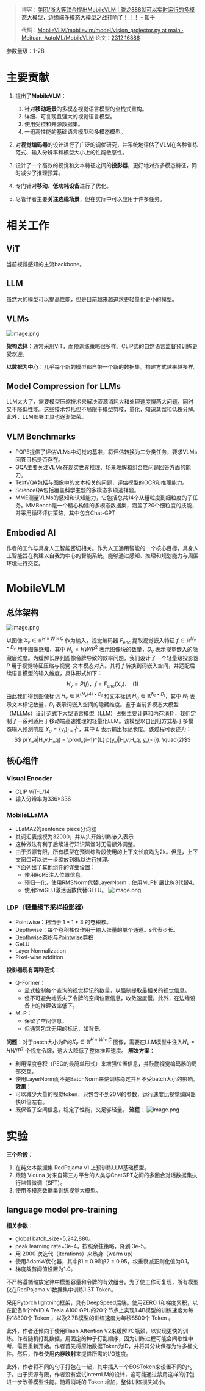 > 博客：[美团/浙大等联合提出MobileVLM | 骁龙888就可以实时运行的多模态大模型，边缘端多模态大模型之战打响了！！！ - 知乎](https://zhuanlan.zhihu.com/p/675392936)
> 
> 代码：[MobileVLM/mobilevlm/model/vision_projector.py at main · Meituan-AutoML/MobileVLM](https://github.com/Meituan-AutoML/MobileVLM/blob/main/mobilevlm/model/vision_projector.py#L8)
>论文：[2312.16886](https://arxiv.org/pdf/2312.16886)
>

参数量级：1-2B
# 主要贡献

1. 提出了**MobileVLM**：
	1. 针对**移动场景**的多模态视觉语言模型的全栈式重构。
	2. 详细、可复现且强大的视觉语言模型。
	3. 使用受控和开源数据集。
	4. 一组高性能的基础语言模型和多模态模型。  
    
2. 对**视觉编码器**的设计进行了广泛的调优研究，并系统地评估了VLM在各种训练范式、输入分辨率和模型大小上的性能敏感性。  
    
3. 设计了一个高效的视觉和文本特征之间的**投影器**，更好地对齐多模态特征，同时减少了推理预算。  
    
4. 专门针对**移动、低功耗设备**进行了优化。  
    
5. 尽管作者主要**关注边缘场景**，但在实际中可以应用于许多任务。

# 相关工作

## ViT
当前视觉感知的主流backbone。

## LLM
虽然大的模型可以提高性能，但是目前越来越追求更轻量化更小的模型。

## VLMs
![image.png](https://youki-1330066034.cos.ap-guangzhou.myqcloud.com/machine-learning/202505242321831.png)

**架构选择**：通常采用ViT，而预训练策略很多样。CLIP式的自然语言监督预训练更受欢迎。

**以数据为中心**：几乎每个新的模型都自带一个新的数据集。构建方式越来越多样。

## Model Compression for LLMs
LLM太大了，需要模型压缩技术来解决资源消耗大和处理速度慢两大问题，同时又不降低性能。这些技术包括但不局限于模型剪枝，量化，知识蒸馏和低秩分解。此外，LLM部署工具也逐渐繁荣。

## VLM Benchmarks
* POPE提供了评估VLMs中幻觉的基准，将评估转换为二分类任务，要求VLMs回答目标是否存在。
* GQA主要关注VLMs在现实世界推理、场景理解和组合性问题回答方面的能力。
* TextVQA包括与图像中的文本相关的问题，评估模型的OCR和推理能力。
* ScienceQA包括覆盖科学主题的多模态多项选择题。
* MME测量VLMs的感知和认知能力，它包括总共14个从粗粒度到细粒度的子任务。MMBench是一个精心构建的多模态数据集，涵盖了20个细粒度的技能，并采用循环评估策略，其中包含Chat-GPT

## Embodied AI 
作者的工作与具身人工智能密切相关。作为人工通用智能的一个核心目标，具身人工智能旨在构建以自我为中心的智能系统，能够通过感知、推理和规划能力与周围环境进行交互。

# MobileVLM
## 总体架构
![image.png](https://youki-1330066034.cos.ap-guangzhou.myqcloud.com/machine-learning/202505242357807.png)

以图像 $X_v \in \mathbb{R}^{H \times W \times C}$ 作为输入，视觉编码器 $F_{\text{enc}}$ 提取视觉嵌入特征 $f \in \mathbb{R}^{N_v \times D_v}$ 用于图像感知，其中 $N_v = HW/P^2$ 表示图像块的数量，$D_v$ 表示视觉嵌入的隐藏层维度。为缓解长序列图像令牌导致的效率问题，我们设计了一个轻量级投影器 $P$ 用于视觉特征压缩与视觉-文本模态对齐。其将 $f$ 转换到词嵌入空间，并适配后续语言模型的输入维度，具体形式如下：
$$H_v = P(f)，f = F_{enc}(X_v).\quad(1)$$
由此我们得到图像标记 $H_v \in \mathbb{R}^{(N_v/4)\times D_t}$ 和文本标记 $H_q \in \mathbb{R}^{N_t\times D_t}$，其中 $N_t$ 表示文本标记数量，$D_t$ 表示词嵌入空间的隐藏维度。鉴于当前多模态大模型（MLLMs）设计范式下大型语言模型（LLM）占据主要计算和内存消耗，我们定制了一系列适用于移动端高速推理的轻量化LLM。该模型以自回归方式基于多模态输入预测响应 $Y_a = \{y_i\}_{i=1}^L$，其中 $L$ 表示输出标记长度。该过程可表述为：
$$ p(Y_a|H_v,H_q) = \prod_{i=1}^{L} p(y_i|H_v,H_q, y_{<i}). \quad(2)$$
## 核心组件

### Visual Encoder
* CLIP ViT-L/14
* 输入分辨率为336×336

### MobileLLaMA
* LLaMA2的sentence piece分词器
* 其词汇表规模为32000，并从头开始训练嵌入表示
* 这种做法有利于后续进行知识蒸馏时无需额外调整。
* 由于资源有限，所有模型在预训练阶段使用的上下文长度均为2k。但是，上下文窗口可以进一步缩放到8k以进行推理。
* 下面列出了其他组件的详细设置：
	* 使用RoPE注入位置信息。
	* 预归一化，使用RMSNorm代替LayerNorm；使用MLP扩展比8/3代替4。
	* 使用SwiGLU激活函数代替GELU。
![image.png](https://youki-1330066034.cos.ap-guangzhou.myqcloud.com/machine-learning/20250525162915.png)

### LDP（轻量级下采样投影器） 
* Pointwise：相当于 1 * 1 * 3 的卷积核。
* Depthwise：每个卷积核仅作用于输入张量的单个通道。s代表步长。
* [Depthwise卷积与Pointwise卷积](深度学习中的一些概念.md#Depthwise卷积与Pointwise卷积)
* GeLU
* Layer Normalization
* Pixel-wise addition

**投影器现有两种范式**：
* Q-Former：
	* 显式控制每个查询的视觉标记的数量，以强制提取最相关的视觉信息。
	* 但不可避免地丢失了令牌的空间位置信息，收敛速度慢。此外，在边缘设备上的推理效率低下。
* MLP：
	* 保留了空间信息，
	* 但通常包含无用的标记，如背景。

**问题**：对于patch大小为P的$X_v \in \mathbb{R}^{H \times W \times C}$ 图像，需要在LLM模型中注入$N_v = HW/P^2$ 个视觉令牌，这大大降低了整体推理速度。
**解决方案**：
* 利用深度卷积（PEG的最简单形式）来增强位置信息，并鼓励视觉编码器的局部交互。
* 使用LayerNorm而不是BatchNorm来使训练稳定并且不受batch大小的影响。
**效果**：
* 可以减少大量的视觉token，只包含不到20M的参数，运行速度比视觉编码器快81倍左右。
* 既保留了空间信息，稳定了性能，又足够轻量。
**流程**：
![image.png](https://youki-1330066034.cos.ap-guangzhou.myqcloud.com/machine-learning/202505251650564.png)


# 实验

**三个阶段**：
1. 在纯文本数据集 RedPajama v1 上预训练LLM基础模型。
2. 跟随 Vicuna 对来自第三方平台的人类与ChatGPT之间的多回合对话数据集执行监督微调（SFT）。
3. 使用多模态数据集训练视觉大模型。

## language model pre-training
**相关参数**：
* [global batch_size](全局batch_size.md)=5,242,880。
* peak learning rate=3e-4，按照余弦策略，降到 3e-5。
* 用 2000 次迭代（iterations）来热身（warm up）
* 使用AdamW优化器，其中β1 = 0.9和β2 = 0.95，权重衰减正则化值为0.1。
* 梯度裁剪阈值设置为1.0。

不严格遵循缩放定律中模型容量和令牌的有效组合。为了使工作可复现，所有模型仅在RedPajama v1数据集中训练1.3T Token。

采用Pytorch lightning框架，具有DeepSpeed后端。使用ZERO 1和梯度累积，以在配备8个NVIDIA Tesla A100 GPU的20个节点上实现1.4B模型的训练速度为每秒18800个 Token ，以及2.7B模型的训练速度为每秒8500个 Token 。

此外，作者还倾向于使用Flash Attention V2来缓解I/O瓶颈，以实现更快的训练。作者随机打乱数据，用固定的种子打乱顺序，因为训练过程可能会间歇性中断，需要重新开始。作者首先将原始数据Token为ID，并将其分块保存为许多桶文件。然后，作者使用**内存映射**来提供所需的I/O速度。

此外，作者将不同的句子打包在一起，其中插入一个EOSToken来设置不同的句子。由于资源有限，作者没有尝试InternLM的设计，这可能通过禁用这样的打包进一步改善模型性能。随着消耗的 Token 增加，整体训练损失减小。




